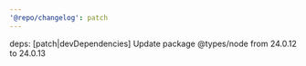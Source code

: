```yaml
---
'@repo/changelog': patch
---
```


deps: [patch|devDependencies] Update package @types/node from 24.0.12 to 24.0.13
